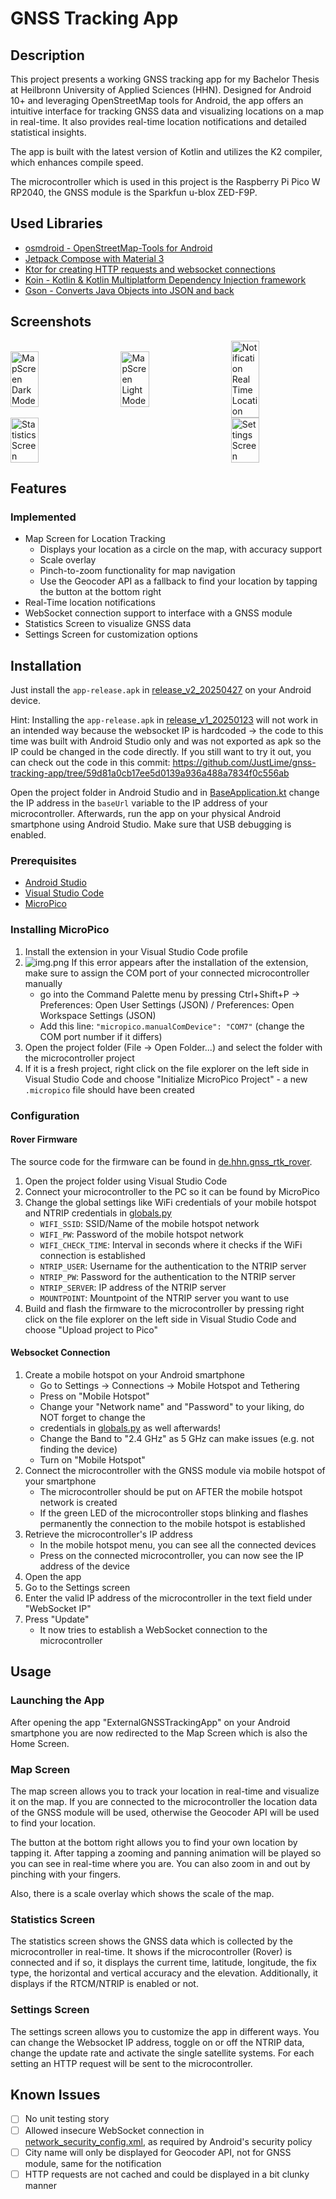 # GNSS Tracking App

## Description

This project presents a working GNSS tracking app for my Bachelor Thesis at
Heilbronn University of Applied Sciences (HHN). Designed for Android 10+ and leveraging
OpenStreetMap tools for Android, the app offers an intuitive interface for tracking GNSS data and
visualizing locations on a map in real-time. It also provides real-time location notifications and
detailed statistical insights.

The app is built with the latest version of Kotlin and utilizes the K2 compiler, which enhances
compile speed.

The microcontroller which is used in this project is the Raspberry Pi Pico W RP2040, 
the GNSS module is the Sparkfun u-blox ZED-F9P.

## Used Libraries

- [osmdroid - OpenStreetMap-Tools for Android](https://github.com/osmdroid/osmdroid)
- [Jetpack Compose with Material 3](https://developer.android.com/compose)
- [Ktor for creating HTTP requests and websocket connections](https://ktor.io/)
- [Koin - Kotlin & Kotlin Multiplatform Dependency Injection framework](https://insert-koin.io/)
- [Gson - Converts Java Objects into JSON and back](https://github.com/google/gson)

## Screenshots

<div style="display: flex; justify-content: space-between; align-items: center; flex-wrap: wrap;">
<img src="./doc/screenshots/App/screenshot_real_device_map_screen_dark.jpg" alt="MapScreen Dark Mode" width="30%">
<img src="./doc/screenshots/App/screenshot_real_device_map_screen_light.jpg" alt="MapScreen Light Mode" width="30%">
<img src="./doc/screenshots/App/screenshot_real_device_location_notification.jpg" alt="Notification Real Time Location" width="30%">
<img src="./doc/screenshots/App/screenshot_real_device_stat_screen_light.jpg" alt="Statistics Screen" width="30%">
<img src="./doc/screenshots/App/screenshot_real_device_settings_screen_light.jpg" alt="Settings Screen" width="30%">
</div>

## Features

### Implemented

- Map Screen for Location Tracking
  - Displays your location as a circle on the map, with accuracy support
  - Scale overlay
  - Pinch-to-zoom functionality for map navigation
  - Use the Geocoder API as a fallback to find your location by tapping the
    button at the bottom right
- Real-Time location notifications
- WebSocket connection support to interface with a GNSS module
- Statistics Screen to visualize GNSS data
- Settings Screen for customization options

## Installation

Just install the `app-release.apk` in [release_v2_20250427](apk/release_v2_20250427) on your Android 
device.

Hint: Installing the `app-release.apk` in [release_v1_20250123](apk/release_v1_20250123) will not 
work in an intended way because the websocket IP is hardcoded -> the code to this time was built 
with Android Studio only and was not exported as apk so the IP could be changed in the code 
directly. If you still want to try it out, you can check out the code in this commit:
https://github.com/JustLime/gnss-tracking-app/tree/59d81a0cb17ee5d0139a936a488a7834f0c556ab

Open the project folder in Android Studio and in 
[BaseApplication.kt](app/src/main/java/de/hhn/externalgnsstrackingapp/BaseApplication.kt) change the IP
address in the `baseUrl` variable to the IP address of your microcontroller. Afterwards, run the app
on your physical Android smartphone using Android Studio. Make sure that USB debugging is enabled.

### Prerequisites

- [Android Studio](https://developer.android.com/studio)
- [Visual Studio Code](https://code.visualstudio.com/)
- [MicroPico](https://marketplace.visualstudio.com/items?itemName=paulober.pico-w-go)

### Installing MicroPico

1. Install the extension in your Visual Studio Code profile
2. ![img.png](doc/screenshots/micropico_error.png)
If this error appears after the installation of the extension, make sure to assign the
COM port of your connected microcontroller manually 
   - go into the Command Palette menu by pressing Ctrl+Shift+P -> 
   Preferences: Open User Settings (JSON) / Preferences: Open Workspace Settings (JSON)
   - Add this line: `"micropico.manualComDevice": "COM7"` (change the COM port number if it differs)
3. Open the project folder (File -> Open Folder...) and select the folder with the microcontroller 
project
4. If it is a fresh project, right click on the file explorer on the left side in Visual Studio Code 
and choose "Initialize MicroPico Project" - a new `.micropico` file should have been created

### Configuration

#### Rover Firmware

The source code for the firmware can be found in 
[de.hhn.gnss_rtk_rover](./lib/de.hhn.gnss_rtk_rover).

1. Open the project folder using Visual Studio Code
2. Connect your microcontroller to the PC so it can be found by MicroPico
3. Change the global settings like WiFi credentials of your mobile hotspot and NTRIP credentials in 
[globals.py](./lib/de.hhn.gnss_rtk_rover/utils/globals.py)
   - `WIFI_SSID`: SSID/Name of the mobile hotspot network
   - `WIFI_PW`: Password of the mobile hotspot network
   - `WIFI_CHECK_TIME`: Interval in seconds where it checks if the WiFi connection is established
   - `NTRIP_USER`: Username for the authentication to the NTRIP server
   - `NTRIP_PW`: Password for the authentication to the NTRIP server
   - `NTRIP_SERVER`: IP address of the NTRIP server
   - `MOUNTPOINT`: Mountpoint of the NTRIP server you want to use
4. Build and flash the firmware to the microcontroller by pressing right click on the file explorer 
on the left side in Visual Studio Code and choose "Upload project to Pico"

#### Websocket Connection

1. Create a mobile hotspot on your Android smartphone
   - Go to Settings -> Connections -> Mobile Hotspot and Tethering
   - Press on "Mobile Hotspot"
   - Change your "Network name" and "Password" to your liking, do NOT forget to change the 
   - credentials in [globals.py](./lib/de.hhn.gnss_rtk_rover/utils/globals.py) as well afterwards!
   - Change the Band to "2.4 GHz" as 5 GHz can make issues (e.g. not finding the device) 
   - Turn on "Mobile Hotspot"
2. Connect the microcontroller with the GNSS module via mobile hotspot of your
smartphone
   - The microcontroller should be put on AFTER the mobile hotspot network is created
   - If the green LED of the microcontroller stops blinking and flashes permanently the connection
   to the mobile hotspot is established
3. Retrieve the microcontroller's IP address
   - In the mobile hotspot menu, you can see all the connected devices
   - Press on the connected microcontroller, you can now see the IP address of the device
4. Open the app
5. Go to the Settings screen
6. Enter the valid IP address of the microcontroller in the text field under "WebSocket IP"
7. Press "Update"
   - It now tries to establish a WebSocket connection to the microcontroller

## Usage

### Launching the App

After opening the app "ExternalGNSSTrackingApp" on your Android smartphone you are now redirected to the 
Map Screen which is also the Home Screen.

### Map Screen

The map screen allows you to track your location in real-time and visualize it on the map. If you 
are connected to the microcontroller the location data of the GNSS module will be used, otherwise 
the Geocoder API will be used to find your location.

The button at the bottom right allows you to find your own location by tapping it. After tapping a 
zooming and panning animation will be played so you can see in real-time where you are. You can also
zoom in and out by pinching with your fingers.

Also, there is a scale overlay which shows the scale of the map.

### Statistics Screen

The statistics screen shows the GNSS data which is collected by the microcontroller in real-time. 
It shows if the microcontroller (Rover) is connected and if so, it displays the current time, 
latitude, longitude, the fix type, the horizontal and vertical accuracy and the elevation. 
Additionally, it displays if the RTCM/NTRIP is enabled or not.

### Settings Screen

The settings screen allows you to customize the app in different ways. You can change the Websocket 
IP address, toggle on or off the NTRIP data, change the update rate and activate the single 
satellite systems. For each setting an HTTP request will be sent to the microcontroller.

## Known Issues

- [ ] No unit testing story
- [ ] Allowed insecure WebSocket connection in [network_security_config.xml](app/src/main/res/xml/network_security_config.xml), as required by 
Android's security policy
- [ ] City name will only be displayed for Geocoder API, not for GNSS module, same for the 
notification
- [ ] HTTP requests are not cached and could be displayed in a bit clunky manner
